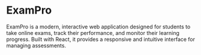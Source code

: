 # ExamPro
ExamPro is a modern, interactive web application designed for students to take online exams, track their performance, and monitor their learning progress. Built with React, it provides a responsive and intuitive interface for managing assessments.
